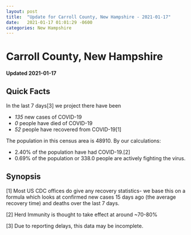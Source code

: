 ```yaml
---
layout: post
title:  "Update for Carroll County, New Hampshire - 2021-01-17"
date:   2021-01-17 01:01:29 -0600
categories: New Hampshire
---
```


# Carroll County, New Hampshire
#### Updated 2021-01-17

## Quick Facts

In the last 7 days[3] we project there have been
- *135* new cases of COVID-19
- *0* people have died of COVID-19
- *52* people have recovered from COVID-19[1]

The population in this census area is 48910. By our calculations:
- 2.40% of the population have had COVID-19.[2]
- 0.69% of the population or 338.0 people are actively fighting the virus.

## Synopsis




[1] Most US CDC offices do give any recovery statistics- we base this on a formula which looks at confirmed new cases
15 days ago (the average recovery time) and deaths over the last 7 days.

[2] Herd Immunity is thought to take effect at around ~70-80%

[3] Due to reporting delays, this data may be incomplete.
 
    